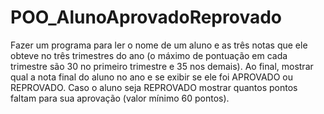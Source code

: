# POO_AlunoAprovadoReprovado
Fazer um programa para ler o nome de um aluno e as três notas que ele obteve no três trimestres do ano (o máximo de pontuação em cada trimestre são 30 no primeiro trimestre e 35 nos demais). Ao final, mostrar qual a nota final do aluno no ano e se exibir se ele foi APROVADO ou REPROVADO. Caso o aluno seja REPROVADO mostrar quantos pontos faltam para sua aprovação (valor mínimo 60 pontos).
